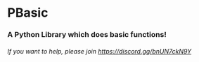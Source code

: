 # PBasic
### A Python Library which does basic functions!
###### If you want to help, please join https://discord.gg/bnUN7ckN9Y
